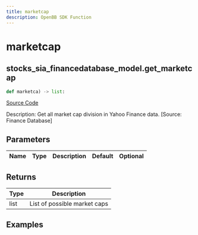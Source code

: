 ```yaml
---
title: marketcap
description: OpenBB SDK Function
---
```

# marketcap

## stocks_sia_financedatabase_model.get_marketcap

```python
def marketca) -> list:
```
[Source Code](https://github.com/OpenBB-finance/OpenBBTerminal/tree/main/openbb_terminal/stocks/sector_industry_analysis/financedatabase_model.py#L96)

Description: Get all market cap division in Yahoo Finance data. [Source: Finance Database]

## Parameters

| Name | Type | Description | Default | Optional |
| ---- | ---- | ----------- | ------- | -------- |

## Returns

| Type | Description |
| ---- | ----------- |
| list | List of possible market caps |

## Examples


